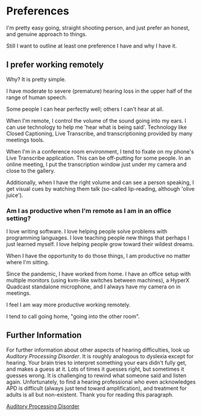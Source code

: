 # Preferences

I'm pretty easy going, straight shooting person, and just prefer an honest, and 
genuine approach to things.

Still I want to outline at least one preference I have and why I have it.

## I prefer working remotely

Why? It is pretty simple.

I have moderate to severe (premature) hearing loss in the upper half of the 
range of human speech.

Some people I can hear perfectly well; others I can't hear at all.

When I'm remote, I control the volume of the sound going into my ears. I can use
technology to help me 'hear what is being said'. Technology like Closed
Captioning, Live Transcribe, and transcriptioning provided by many meetings 
tools.

When I'm in a conference room environment, I tend to fixate on my phone's
Live Transcribe application. This can be off-putting for some people. In an 
online meeting, I put the transcription window just under my camera and close
to the gallery.

Additionally, when I have the right volume and can see a person speaking, I get 
visual cues by watching them talk (so-called lip-reading, although 'olive 
juice').

### Am I as productive when I'm remote as I am in an office setting?

I love writing software. I love helping people solve problems with programming
languages. I love teaching people new things that perhaps I just learned myself.
I love helping people grow toward their wildest dreams.

When I have the opportunity to do those things, I am productive no matter where
I'm sitting.

Since the pandemic, I have worked from home. I have an office setup with 
multiple monitors (using kvm-like switches between machines), a HyperX Quadcast 
standalone microphone, and I always have my camera on in meetings.

I feel I am way more productive working remotely.

I tend to call going home, "going into the other room".

## Further Information

For further information about other aspects of hearing difficulties, look up
*Auditory Processing Disorder*. It is roughly analogous to dyslexia except for 
hearing. Your brain tries to interpret something your ears didn't fully get, and 
makes a guess at it. Lots of times it guesses right, but sometimes it guesses
wrong. It is challenging to rewind what someone said and listen again. 
Unfortunately, to find a hearing professional who even acknowledges APD is 
difficult (always just tend toward amplification), and treatment for adults is 
all but non-existent. Thank you for reading this paragraph.

[Auditory Processing Disorder](https://www.mayoclinic.org/diseases-conditions/auditory-processing-disorder/symptoms-causes/syc-20555261)
